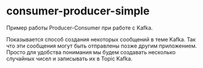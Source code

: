 # consumer-producer-simple
Пример работы Producer-Consumer при работе с Kafka.

Показывается способ создания некоторых сообщений в теме Kafka.
Так что эти сообщения могут быть отправлены позже другим приложением. 
Просто для удобства понимания мы будем создавать несколько случайных чисел и записывать их в Topic Kafka. 
